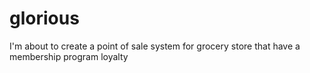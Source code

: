 # glorious
I'm about to create a point of sale system for grocery store that have a membership program loyalty
